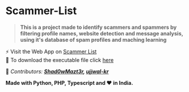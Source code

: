 # Scammer-List
>**This is a project made to identify scammers and spammers by filtering profile names, website detection and message analysis, using it's database of spam profiles and maching learning**

⚡ Visit the Web App on [Scammer List](https://scammerlist.now.sh) <br>
🚀 To download the executable file click <a href="https://github.com/Shad0wMazt3r/Scammer-List/blob/master/scammer-list.exe?raw=true">here</a>

🌟 *Contributors: **[Shad0wMazt3r](https://github.com/Shad0wMazt3r), [ujjwal-kr](https://github.com/ujjwal-kr)*** <br>


**Made with Python, PHP, Typescript and ❤️ in India.**

